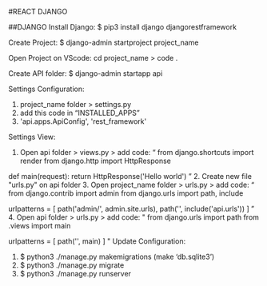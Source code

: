 #REACT DJANGO

##DJANGO
Install Django:
$ pip3 install django djangorestframework

Create Project:
$ django-admin startproject project_name

Open Project on VScode:
cd project_name > code .

Create API folder:
$ django-admin startapp api

Settings Configuration:
1. project_name folder > settings.py
2. add this code in “INSTALLED_APPS”
3. 'api.apps.ApiConfig', 'rest_framework'

Settings View:
1. Open api folder > views.py > add code: 
“
from django.shortcuts import render
from django.http import HttpResponse

def main(request):
    return HttpResponse('Hello world')
”
2. Create new file "urls.py" on api folder
3. Open project_name folder > urls.py > add code:
“
from django.contrib import admin
from django.urls import path, include

urlpatterns = [
    path('admin/', admin.site.urls),
    path('', include('api.urls'))
]
”
4. Open api folder > urls.py > add code:
"
from django.urls import path
from .views import main

urlpatterns = [
    path('', main)
]
"
Update Configuration:
1. $ python3 ./manage.py makemigrations (make ‘db.sqlite3’)
2. $ python3 ./manage.py migrate
3. $ python3 ./manage.py runserver
